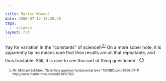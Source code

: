 ```yaml
---

title: Matter Waves?
date: 2006-07-12 18:28:40
tags:
  -  science
layout: rut
---
```


Yay for variation in the "constants" of science!!<sup><a title="Scientists question fundamental laws - Space News - MSNBC.com" href="http://www.msnbc.msn.com/id/13816702/">[1]</a></sup>  On a more sober note, it is apparently by no means sure that thse results are all that repeatable, and thus trustable.  Still, it is nice to see this sort of thing questioned.  <font size="+2">☺</font>
<ol><font size="-2">
	<li>Mr. Michael Schirber.  "Scientists question fundamental laws"  MSNBC.com  2006-07-11 http://www.msnbc.msn.com/id/13816702/</li>
</font></ol>

